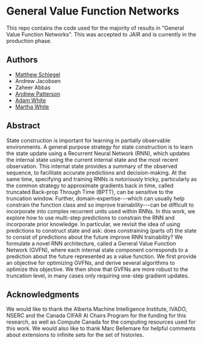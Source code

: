 # General Value Function Networks

This repo contains the code used for the majority of results in "General Value Function Networks". This was accepted to JAIR and is currently in the production phase.

## Authors

- [Matthew Schlegel](https://mkschleg.github.io)
- Andrew Jacobsen
- Zaheer Abbas
- [Andrew Patterson](https://andnp.github.io)
- [Adam White](https://sites.ualberta.ca/~amw8/)
- [Martha White](https://webdocs.cs.ualberta.ca/~whitem/)


## Abstract
State construction is important for learning in partially observable environments. A general purpose strategy for state construction is to learn the state update using a Recurrent Neural Network (RNN), which updates the internal state using the current internal state and the most recent observation. This internal state provides a summary of the observed sequence, to facilitate accurate predictions and decision-making. At the same time, specifying and training RNNs is notoriously tricky, particularly as the common strategy to approximate gradients back in time, called truncated Back-prop Through Time (BPTT), can be sensitive to the truncation window. Further, domain-expertise---which can usually help constrain the function class and so improve trainability---can be difficult to incorporate into complex recurrent units used within RNNs. In this work, we explore how to use multi-step predictions to constrain the RNN and incorporate prior knowledge. In particular, we revisit the idea of using predictions to construct state and ask: does constraining (parts of) the state to consist of predictions about the future improve RNN trainability? We formulate a novel RNN architecture, called a General Value Function Network (GVFN), where each internal state component corresponds to a prediction about the future represented as a value function. We first provide an objective for optimizing GVFNs, and derive several algorithms to optimize this objective. We then show that GVFNs are more robust to the truncation level, in many cases only requiring one-step gradient updates.


## Acknowledgments

We would like to thank the Alberta Machine Intelligence Institute, IVADO, NSERC and the Canada CIFAR AI Chairs Program for the funding for this research, as well as Compute Canada for the computing resources used for this work. We would also like to thank Marc Bellemare for helpful comments about extensions to infinite sets for the set of histories. 
